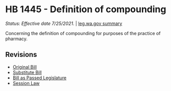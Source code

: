 # HB 1445 - Definition of compounding
*Status: Effective date 7/25/2021.* | [leg.wa.gov summary](https://app.leg.wa.gov/billsummary?BillNumber=1445&Year=2021)

Concerning the definition of compounding for purposes of the practice of pharmacy.

## Revisions
* [Original Bill](1/)
* [Substitute Bill](S/)
* [Bill as Passed Legislature](S.PL/)
* [Session Law](S.SL/)